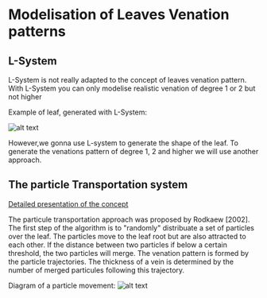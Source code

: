 # Modelisation of Leaves Venation patterns

## L-System

L-System is not really adapted to the concept of leaves venation pattern. With L-System 
you can only modelise realistic venation of degree 1 or 2 but not higher

Example of leaf, generated with L-System: 

![alt text](https://github.com/JuggerDan/LeafModeling/blob/master/AlgoLeaf/Documentation/Pictures/l_system_leaf.PNG "L-System leaf") 


However,we gonna use L-system to generate the shape of the leaf. To generate the venations pattern of degree 1, 2 and higher
we will use another approach.


## The particle Transportation system

[Detailed presentation of the concept](https://www.cp.eng.chula.ac.th/~piak/paper/2002/cmm2002.pdf)

The particule transportation approach was proposed by Rodkaew [2002].
The first step of the algorithm is to "randomly" distribuate a set of particles over the leaf.
The particles move to the leaf root but are also attracted to each other. If the distance between 
two particles if below a certain threshold, the two particles will merge.
The venation pattern is formed by the particle trajectories. The thickness of a vein is determined
by the number of merged particules following this trajectory.

Diagram of a particle movement:
![alt text](https://github.com/JuggerDan/LeafModeling/blob/master/AlgoLeaf/Documentation/Pictures/attraction.png "Attraction") 




